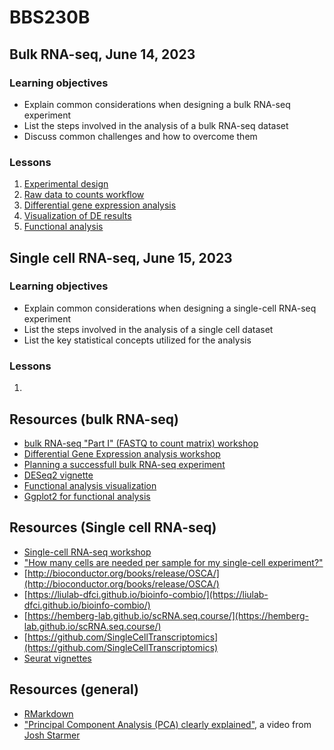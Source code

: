 # BBS230B

## Bulk RNA-seq, June 14, 2023

### Learning objectives

* Explain common considerations when designing a bulk RNA-seq experiment
* List the steps involved in the analysis of a bulk RNA-seq dataset
* Discuss common challenges and how to overcome them

### Lessons
1. [Experimental design](https://hbctraining.github.io/DGE_workshop_salmon_online/lessons/experimental_planning_considerations.html)
1. [Raw data to counts workflow](https://hbctraining.github.io/DGE_workshop_salmon_online/lessons/01a_RNAseq_processing_workflow.html)
2. [Differential gene expression analysis](https://hbctraining.github.io/rnaseq-cb321/lessons/dge_analysis.html)
4. [Visualization of DE results](https://hbctraining.github.io/Training-modules/planning_successful_rnaseq/lessons/data_visualization.html)
5. [Functional analysis](lessons/functional_analysis.md)

## Single cell RNA-seq, June 15, 2023

### Learning objectives

* Explain common considerations when designing a single-cell RNA-seq experiment
* List the steps involved in the analysis of a single cell dataset
* List the key statistical concepts utilized for the analysis

### Lessons
1. 

## Resources (bulk RNA-seq)

* [bulk RNA-seq "Part I" (FASTQ to count matrix) workshop](https://hbctraining.github.io/Intro-to-rnaseq-hpc-salmon-flipped/)
* [Differential Gene Expression analysis workshop](https://hbctraining.github.io/DGE_workshop_salmon_online/)
* [Planning a successfull bulk RNA-seq experiment](https://hbctraining.github.io/Training-modules/planning_successful_rnaseq/#contents)
* [DESeq2 vignette](http://bioconductor.org/packages/devel/bioc/vignettes/DESeq2/inst/doc/DESeq2.html#theory-behind-deseq2)
* [Functional analysis visualization](https://yulab-smu.top/biomedical-knowledge-mining-book/enrichplot.html)
* [Ggplot2 for functional analysis](https://hbctraining.github.io/Training-modules/Tidyverse_ggplot2/lessons/ggplot2.html)

## Resources (Single cell RNA-seq)

* [Single-cell RNA-seq workshop](https://hbctraining.github.io/scRNA-seq/)
* ["How many cells are needed per sample for my single-cell experiment?"](https://satijalab.org/howmanycells/)
* [http://bioconductor.org/books/release/OSCA/](http://bioconductor.org/books/release/OSCA/)
* [https://liulab-dfci.github.io/bioinfo-combio/](https://liulab-dfci.github.io/bioinfo-combio/)
* [https://hemberg-lab.github.io/scRNA.seq.course/](https://hemberg-lab.github.io/scRNA.seq.course/)
* [https://github.com/SingleCellTranscriptomics](https://github.com/SingleCellTranscriptomics)
* [Seurat vignettes](https://satijalab.org/seurat/vignettes.html)

## Resources (general)
* [RMarkdown](https://hbctraining.github.io/Training-modules/Rmarkdown/)
* ["Principal Component Analysis (PCA) clearly explained"](https://www.youtube.com/watch?v=_UVHneBUBW0), a video from [Josh Starmer](https://twitter.com/joshuastarmer)
